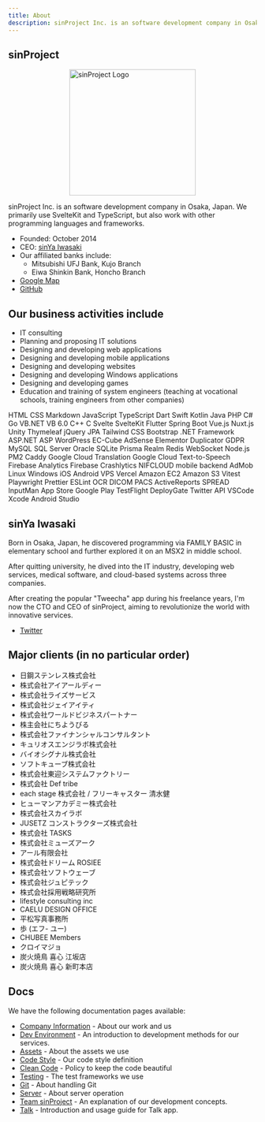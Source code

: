 ```yaml
---
title: About
description: sinProject Inc. is an software development company in Osaka, Japan. We primarily use SvelteKit and TypeScript, but also work with other programming languages and frameworks.
---
```


## sinProject

<div style="display: flex; justify-content: center;">
	<img src="/icon-512.avif" alt="sinProject Logo" width="256" height="256" />
</div>

sinProject Inc. is an software development company in Osaka, Japan. We primarily use SvelteKit and TypeScript, but also work with other programming languages and frameworks.

- Founded: October 2014
- CEO: [sinYa Iwasaki](#sinya-iwasaki)
- Our affiliated banks include:
  - Mitsubishi UFJ Bank, Kujo Branch
  - Eiwa Shinkin Bank, Honcho Branch
- [Google Map](https://goo.gl/maps/7PLg2v6WfPTZ6VYV9)
- [GitHub](https://github.com/sinProject-Inc)

## Our business activities include

- IT consulting
- Planning and proposing IT solutions
- Designing and developing web applications
- Designing and developing mobile applications
- Designing and developing websites
- Designing and developing Windows applications
- Designing and developing games
- Education and training of system engineers (teaching at vocational schools, training engineers from other companies)

<div class="labels">
	<span class="label">HTML</span>
	<span class="label">CSS</span>
	<span class="label">Markdown</span>
	<span class="label">JavaScript</span>
	<span class="label">TypeScript</span>
	<span class="label">Dart</span>
	<span class="label">Swift</span>
	<span class="label">Kotlin</span>
	<span class="label">Java</span>
	<span class="label">PHP</span>
	<span class="label">C#</span>
	<span class="label">Go</span>
	<span class="label">VB.NET</span>
	<span class="label">VB 6.0</span>
	<span class="label">C++</span>
	<span class="label">C</span>
	<span class="label">Svelte</span>
	<span class="label">SvelteKit</span>
	<span class="label">Flutter</span>
	<span class="label">Spring Boot</span>
	<span class="label">Vue.js</span>
	<span class="label">Nuxt.js</span>
	<span class="label">Unity</span>
	<span class="label">Thymeleaf</span>
	<span class="label">jQuery</span>
	<span class="label">JPA</span>
	<span class="label">Tailwind CSS</span>
	<span class="label">Bootstrap</span>
	<span class="label">.NET Framework</span>
	<span class="label">ASP.NET</span>
	<span class="label">ASP</span>
	<span class="label">WordPress</span>
	<span class="label">EC-Cube</span>
	<span class="label">AdSense</span>
	<span class="label">Elementor</span>
	<span class="label">Duplicator</span>
	<span class="label">GDPR</span>
	<span class="label">MySQL</span>
	<span class="label">SQL Server</span>
	<span class="label">Oracle</span>
	<span class="label">SQLite</span>
	<span class="label">Prisma</span>
	<span class="label">Realm</span>
	<span class="label">Redis</span>
	<span class="label">WebSocket</span>
	<span class="label">Node.js</span>
	<span class="label">PM2</span>
	<span class="label">Caddy</span>
	<span class="label">Google Cloud Translation</span>
	<span class="label">Google Cloud Text-to-Speech</span>
	<span class="label">Firebase Analytics</span>
	<span class="label">Firebase Crashlytics</span>
	<span class="label">NIFCLOUD mobile backend</span>
	<span class="label">AdMob</span>
	<span class="label">Linux</span>
	<span class="label">Windows</span>
	<span class="label">iOS</span>
	<span class="label">Android</span>
	<span class="label">VPS</span>
	<span class="label">Vercel</span>
	<span class="label">Amazon EC2</span>
	<span class="label">Amazon S3</span>
	<span class="label">Vitest</span>
	<span class="label">Playwright</span>
	<span class="label">Prettier</span>
	<span class="label">ESLint</span>
	<span class="label">OCR</span>
	<span class="label">DICOM</span>
	<span class="label">PACS</span>
	<span class="label">ActiveReports</span>
	<span class="label">SPREAD</span>
	<span class="label">InputMan</span>
	<span class="label">App Store</span>
	<span class="label">Google Play</span>
	<span class="label">TestFlight</span>
	<span class="label">DeployGate</span>
	<span class="label">Twitter API</span>
	<span class="label">VSCode</span>
	<span class="label">Xcode</span>
	<span class="label">Android Studio</span>
</div>

## sinYa Iwasaki

Born in Osaka, Japan, he discovered programming via FAMILY BASIC in elementary school and further explored it on an MSX2 in middle school.

After quitting university, he dived into the IT industry, developing web services, medical software, and cloud-based systems across three companies.

After creating the popular "Tweecha" app during his freelance years, I'm now the CTO and CEO of sinProject, aiming to revolutionize the world with innovative services.

- [Twitter](https://twitter.com/iam_o_sin)

## Major clients (in no particular order)

- 日鋼ステンレス株式会社
- 株式会社アイアールディー
- 株式会社ライズサービス
- 株式会社ジェイアイティ
- 株式会社ワールドビジネスパートナー
- 株主会社にちようびる
- 株式会社ファイナンシャルコンサルタント
- キュリオスエンジラボ株式会社
- バイオシグナル株式会社
- ソフトキューブ株式会社
- 株式会社東迎システムファクトリー
- 株式会社 Def tribe
- each stage 株式会社 / フリーキャスター 清水健
- ヒューマンアカデミー株式会社
- 株式会社スカイラボ
- JUSETZ コンストラクターズ株式会社
- 株式会社 TASKS
- 株式会社ミューズアーク
- アール有限会社
- 株式会社ドリーム ROSIEE
- 株式会社ソフトウェーブ
- 株式会社ジュピテック
- 株式会社採用戦略研究所
- lifestyle consulting inc
- CAELU DESIGN OFFICE
- 平松写真事務所
- 歩 (エフ- ユー)
- CHUBEE Members
- クロイマジョ
- 炭火焼鳥 喜心 江坂店
- 炭火焼鳥 喜心 新町本店

## Docs

We have the following documentation pages available:

- [Company Information](./portfolio) - About our work and us
- [Dev Environment](./macos-settings) - An introduction to development methods for our services.
- [Assets](./assets) - About the assets we use
- [Code Style](./tsconfig) - Our code style definition
- [Clean Code](./clean-code) - Policy to keep the code beautiful
- [Testing](./vitest) - The test frameworks we use
- [Git](./github-issues) - About handling Git
- [Server](./ssh) - About server operation
- [Team sinProject](./our-team-policy) - An explanation of our development concepts.
- [Talk](./talk) - Introduction and usage guide for Talk app.
